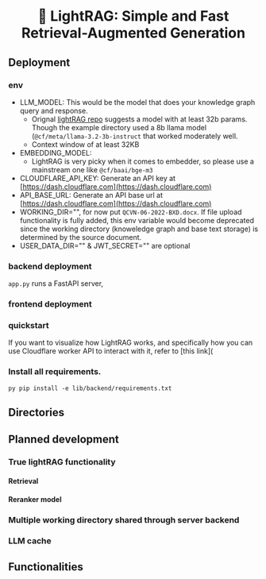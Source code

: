 <div align="center">

# 🚀 LightRAG: Simple and Fast Retrieval-Augmented Generation
</div>

## Deployment
### env
- LLM_MODEL: This would be the model that does your knowledge graph query and response.
  - Orignal [lightRAG repo](https://github.com/HKUDS/LightRAG/) suggests a model with at least 32b params. Though the example directory used a 8b llama model (`@cf/meta/llama-3.2-3b-instruct` that worked moderately well.
  - Context window of at least 32KB
- EMBEDDING_MODEL:
  - LightRAG is very picky when it comes to embedder, so please use a mainstream one like `@cf/baai/bge-m3`
- CLOUDFLARE_API_KEY: Generate an API key at [https://dash.cloudflare.com](https://dash.cloudflare.com)
- API_BASE_URL: Generate an API base url at [https://dash.cloudflare.com](https://dash.cloudflare.com)
- WORKING_DIR="", for now put `QCVN-06-2022-BXD.docx`. If file upload functionality is fully added, this env variable would become deprecated since the working directory (knoweledge graph and base text storage) is determined by the source document.
- USER_DATA_DIR="" &  JWT_SECRET="" are optional

### backend deployment
`app.py` runs a FastAPI server, 
### frontend deployment

### quickstart
If you want to visualize how LightRAG works, and specifically how you can use Cloudflare worker API to interact with it, refer to [this link](
### Install all requirements.
`py pip install -e lib/backend/requirements.txt`

## Directories
## Planned development
### True lightRAG functionality
#### Retrieval
#### Reranker model
### Multiple working directory shared through server backend
### LLM cache

## Functionalities
